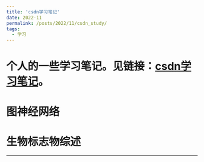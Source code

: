```yaml
---
title: 'csdn学习笔记'
date: 2022-11
permalink: /posts/2022/11/csdn_study/
tags:
  - 学习
---
```


个人的一些学习笔记。见链接：[csdn学习笔记](https://blog.csdn.net/ppgodcsy?type=blog)。
======

图神经网络
======

生物标志物综述
======

------
